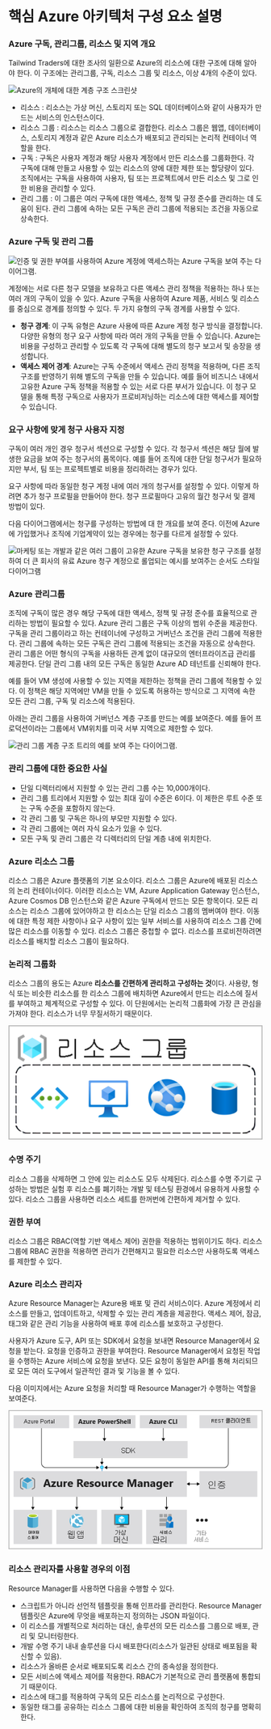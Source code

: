 # 핵심 Azure 아키텍처 구성 요소 설명

### Azure 구독, 관리그룹, 리소스 및 지역 개요

Tailwind Traders에 대한 조사의 일환으로 Azure의 리소스에 대한 구조에 대해 알아야 한다. 이 구조에는 관리그룹, 구독, 리소스 그룹 및 리소스, 이상 4개의 수준이 있다.

![Azure의 개체에 대한 계층 구조 스크린샷](/Users/Eunji/TIL/Azure/images/hierarchy.png)

- 리소스 : 리소스는 가상 머신, 스토리지 또는 SQL 데이터베이스와 같이 사용자가 만드는 서비스의 인스턴스이다.
- 리소스 그룹 : 리소스는 리소스 그룹으로 결합한다. 리소스 그룹은 웹앱, 데이터베이스, 스토리지 계정과 같은 Azure 리소스가 배포되고 관리되는 논리적 컨테이너 역할을 한다.
- 구독 : 구독은 사용자 계정과 해당 사용자 계정에서 만든 리소스를 그룹화한다. 각 구독에 대해 만들고 사용할 수 있는 리소스의 양에 대한 제한 또는 할당량이 있다. 조직에서는 구독을 사용하여 사용자, 팀 또는 프로젝트에서 만든 리소스 및 그로 인한 비용을 관리할 수 있다.
- 관리 그룹 : 이 그룹은 여러 구독에 대한 액세스, 정책 및 규정 준수를 관리하는 데 도움이 된다. 관리 그룹에 속하는 모든 구독은 관리 그룹에 적용되는 조건을 자동으로 상속한다.



### Azure 구독 및 관리 그룹

![인증 및 권한 부여를 사용하여 Azure 계정에 액세스하는 Azure 구독을 보여 주는 다이어그램.](/Users/Eunji/TIL/Azure/images/subscriptions.png)

계정에는 서로 다른 청구 모델을 보유하고 다른 액세스 관리 정책을 적용하는 하나 또는 여러 개의 구독이 있을 수 있다. Azure 구독을 사용하여 Azure 제품, 서비스 및 리소스를 중심으로 경계를 정의할 수 있다. 두 가지 유형의 구독 경계를 사용할 수 있다.

- **청구 경계**: 이 구독 유형은 Azure 사용에 따른 Azure 계정 청구 방식을 결정합니다. 다양한 유형의 청구 요구 사항에 따라 여러 개의 구독을 만들 수 있습니다. Azure는 비용을 구성하고 관리할 수 있도록 각 구독에 대해 별도의 청구 보고서 및 송장을 생성합니다.
- **액세스 제어 경계**: Azure는 구독 수준에서 액세스 관리 정책을 적용하며, 다른 조직 구조를 반영하기 위해 별도의 구독을 만들 수 있습니다. 예를 들어 비즈니스 내에서 고유한 Azure 구독 정책을 적용할 수 있는 서로 다른 부서가 있습니다. 이 청구 모델을 통해 특정 구독으로 사용자가 프로비저닝하는 리소스에 대한 액세스를 제어할 수 있습니다.

### 요구 사항에 맞게 청구 사용자 지정

구독이 여러 개인 경우 청구서 섹션으로 구성할 수 있다. 각 청구서 섹션은 해당 월에 발생한 요금을 보여 주는 청구서의 품목이다. 예를 들어 조직에 대한 단일 청구서가 필요하지만 부서, 팀 또는 프로젝트별로 비용을 정리하려는 경우가 있다.

요구 사항에 따라 동일한 청구 계정 내에 여러 개의 청구서를 설정할 수 있다. 이렇게 하려면 추가 청구 프로필을 만들어야 한다. 청구 프로필마다 고유의 월간 청구서 및 결제 방법이 있다.

다음 다이어그램에서는 청구를 구성하는 방법에 대 한 개요를 보여 준다. 이전에 Azure에 가입했거나 조직에 기업계약이 있는 경우에는 청구를 다르게 설정할 수 있다.

![마케팅 또는 개발과 같은 여러 그룹이 고유한 Azure 구독을 보유한 청구 구조를 설정하여 더 큰 회사의 유료 Azure 청구 계정으로 롤업되는 예시를 보여주는 순서도 스타일 다이어그램](/Users/Eunji/TIL/Azure/images/billing-structure-overview.png)

### Azure 관리그룹

조직에 구독이 많은 경우 해당 구독에 대한 액세스, 정책 및 규정 준수를 효율적으로 관리하는 방법이 필요할 수 있다. Azure 관리 그룹은 구독 이상의 범위 수준을 제공한다. 구독을 관리 그룹이라고 하는 컨테이너에 구성하고 거버넌스 조건을 관리 그룹에 적용한다. 관리 그룹에 속하는 모든 구독은 관리 그룹에 적용되는 조건을 자동으로 상속한다. 관리 그룹은 어떤 형식의 구독을 사용하든 관계 없이 대규모의 엔터프라이즈급 관리를 제공한다. 단일 관리 그룹 내의 모든 구독은 동일한 Azure AD 테넌트를 신뢰해야 한다.

예를 들어 VM 생성에 사용할 수 있는 지역을 제한하는 정책을 관리 그룹에 적용할 수 있다. 이 정책은 해당 지역에만 VM을 만들 수 있도록 허용하는 방식으로 그 지역에 속한 모든 관리 그룹, 구독 및 리소스에 적용된다.

아래는 관리 그룹을 사용하여 거버넌스 계층 구조를 만드는 예를 보여준다. 예를 들어 프로덕션이라는 그룹에서 VM위치를 미국 서부 지역으로 제한할 수 있다.

![관리 그룹 계층 구조 트리의 예를 보여 주는 다이어그램.](/Users/Eunji/TIL/Azure/images/management-groups-and-subscriptions.png)

### 관리 그룹에 대한 중요한 사실

- 단일 디렉터리에서 지원할 수 있는 관리 그룹 수는 10,000개이다.
- 관리 그룹 트리에서 지원할 수 있는 최대 깊이 수준은 6이다. 이 제한은 루트 수준 또는 구독 수준을 포함하지 않는다.
- 각 관리 그룹 및 구독은 하나의 부모만 지원할 수 있다.
- 각 관리 그룹에는 여러 자식 요소가 있을 수 있다.
- 모든 구독 및 관리 그룹은 각 디렉터리의 단일 계층 내에 위치한다.



### Azure 리소스 그룹

리소스 그룹은 Azure 플랫폼의 기본 요소이다. 리소스 그룹은 Azure에 배포된 리소스의 논리 컨테이너이다. 이러한 리소스는 VM, Azure Application Gateway 인스턴스, Azure Cosmos DB 인스턴스와 같은 Azure 구독에서 만드는 모든 항목이다. 모든 리소스는 리소스 그룹에 있어야하고 한 리소스는 단일 리소스 그룹의 멤버여야 한다. 이동에 대한 특정 제한 사항이나 요구 사항이 있는 일부 서비스를 사용하여 리소스 그룹 간에 많은 리소스를 이동할 수 있다. 리소스 그룹은 중첩할 수 없다. 리소스를 프로비전하려면 리소스를 배치할 리소스 그룹이 필요하다. 



### 논리적 그룹화

리소스 그룹의 용도는 Azure **리소스를 간편하게 관리하고 구성하는 것**이다. 사용량, 형식 또는 비슷한 리소스를 한 리소스 그룹에 배치하면 Azure에서 만드는 리소스에 질서를 부여하고 체계적으로 구성할 수 있다. 이 단원에서는 논리적 그룹화에 가장 큰 관심을 가져야 한다. 리소스가 너무 무질서하기 때문이다.

![함수, VM, 데이터베이스 및 앱이 포함된 리소스 그룹 상자를 보여 주는 개념 이미지.](images/resource-group.png)

### 수명 주기

리소스 그룹을 삭제하면 그 안에 있는 리소스도 모두 삭제된다. 리소스를 수명 주기로 구성하는 방법은 실험 후 리소스를 폐기하는 개발 및 테스팅 환경에서 유용하게 사용할 수 있다. 리소스 그룹을 사용하면 리소스 세트를 한꺼번에 간편하게 제거할 수 있다.

### 권한 부여

리소스 그룹은 RBAC(역할 기반 액세스 제어) 권한을 적용하는 범위이기도 하다. 리소스 그룹에 RBAC 권한을 적용하면 관리가 간편해지고 필요한 리소스만 사용하도록 액세스를 제한할 수 있다.

### Azure 리소스 관리자

Azure Resource Manager는 Azure용 배포 및 관리 서비스이다. Azure 계정에서 리소스를 만들고, 업데이트하고, 삭제할 수 있는 관리 계층을 제공한다. 액세스 제어, 잠금, 태그와 같은 관리 기능을 사용하여 배포 후에 리소스를 보호하고 구성한다.

사용자가 Azure 도구, API 또는 SDK에서 요청을 보내면 Resource Manager에서 요청을 받는다. 요청을 인증하고 권한을 부여한다.  Resource Manager에서 요청된 작업을 수행하는 Azure 서비스에 요청을 보낸다. 모든 요청이 동일한 API를 통해 처리되므로 모든 여러 도구에서 일관적인 결과 및 기능을 볼 수 있다.

다음 이미지에서는 Azure 요청을 처리할 때 Resource Manager가 수행하는 역할을 보여준다.

![Resource Manager 요청 모델을 보여 주는 다이어그램.](images/consistent-management-layer.png)

### 리소스 관리자를 사용할 경우의 이점

Resource Manager를 사용하면 다음을 수행할 수 있다.

- 스크립트가 아니라 선언적 템플릿을 통해 인프라를 관리한다. Resource Manager 템플릿은 Azure에 무엇을 배포하는지 정의하는 JSON 파일이다.
- 이 리소스를 개별적으로 처리하는 대신, 솔루션의 모든 리소스를 그룹으로 배포, 관리 및 모니터링한다.
- 개발 수명 주기 내내 솔루션을 다시 배포한다(리소스가 일관된 상태로 배포됨을 확신할 수 있음).
- 리소스가 올바른 순서로 배포되도록 리소스 간의 종속성을 정의한다.
- 모든 서비스에 액세스 제어를 적용한다. RBAC가 기본적으로 관리 플랫폼에 통합되기 때문이다.
- 리소스에 태그를 적용하여 구독의 모든 리소스를 논리적으로 구성한다.
- 동일한 태그를 공유하는 리소스 그룹에 대한 비용을 확인하여 조직의 청구를 명확히 한다.

